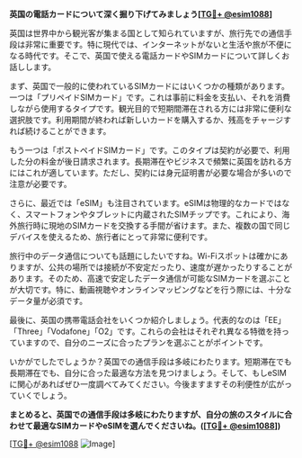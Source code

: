 **英国の電話カードについて深く掘り下げてみましょう[[TG💪+ @esim1088](https://t.me/s/esim1088)]**

英国は世界中から観光客が集まる国として知られていますが、旅行先での通信手段は非常に重要です。特に現代では、インターネットがないと生活や旅が不便になる時代です。そこで、英国で使える電話カードやSIMカードについて詳しくお話しします。

まず、英国で一般的に使われているSIMカードにはいくつかの種類があります。一つは「プリペイドSIMカード」です。これは事前に料金を支払い、それを消費しながら使用するタイプです。観光目的で短期間滞在される方には非常に便利な選択肢です。利用期間が終われば新しいカードを購入するか、残高をチャージすれば続けることができます。

もう一つは「ポストペイドSIMカード」です。このタイプは契約が必要で、利用した分の料金が後日請求されます。長期滞在やビジネスで頻繁に英国を訪れる方にはこれが適しています。ただし、契約には身元証明書が必要な場合が多いので注意が必要です。

さらに、最近では「eSIM」も注目されています。eSIMは物理的なカードではなく、スマートフォンやタブレットに内蔵されたSIMチップです。これにより、海外旅行時に現地のSIMカードを交換する手間が省けます。また、複数の国で同じデバイスを使えるため、旅行者にとって非常に便利です。

旅行中のデータ通信についても話題にしたいですね。Wi-Fiスポットは確かにありますが、公共の場所では接続が不安定だったり、速度が遅かったりすることがあります。そのため、高速で安定したデータ通信が可能なSIMカードを選ぶことが大切です。特に、動画視聴やオンラインマッピングなどを行う際には、十分なデータ量が必須です。

最後に、英国の携帯電話会社をいくつか紹介しましょう。代表的なのは「EE」「Three」「Vodafone」「O2」です。これらの会社はそれぞれ異なる特徴を持っていますので、自分のニーズに合ったプランを選ぶことがポイントです。

いかがでしたでしょうか？英国での通信手段は多岐にわたります。短期滞在でも長期滞在でも、自分に合った最適な方法を見つけましょう。そして、もしeSIMに関心があればぜひ一度調べてみてください。今後ますますその利便性が広がっていくでしょう。

**まとめると、英国での通信手段は多岐にわたりますが、自分の旅のスタイルに合わせて最適なSIMカードやeSIMを選んでくださいね。([[TG💪+ @esim1088](https://t.me/s/esim1088)])**

[[TG💪+ @esim1088](https://t.me/s/esim1088) ![Image](https://i.postimg.cc/Y0z9fWf4/image.png)]